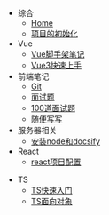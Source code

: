 * 综合
    * [Home](/)
    * [项目的初始化](/md/项目的初始化.md)
* Vue
    * [Vue脚手架笔记](md/Vue脚手架笔记.md)
    * [Vue3快速上手](md/vue3快速上手.md)
* 前端笔记
    * [Git](md/git.md)
    * [面试题](md/面试题.md)
    * [100道面试题](md/100道面试题,md)
    * [随便写写](md/随便写写吧.md)
* 服务器相关
    * [安装node和docsify](md/node和docsify的安装.md)
* React
    - [react项目配置](md/react项目配置.md)

- TS
  - [TS快速入门](md/TS快速入门.md)
  - [TS面向对象](md/TS面向对象.md)
